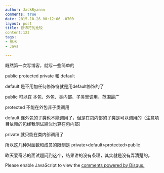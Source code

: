 ```yaml
---
author: JackRyannn
comments: true
date: 2015-10-26 00:12:06 -0700
layout: post
title: 修饰符的比较
content:123
tags:
- 技术
- Java

---
```


既然第一次写博客，就写一些简单的

public protected private 和 default

default 是不用加任何修饰符就是用default修饰的了

public 可以在 本包、外包、类内部、子类里调用，范围最广

protected 不能在外包非子类调用

default 连外包的子类也不能调用了，但是在包内部的子类是可以调用的（注意项目依赖的包经我测试貌似也算在包内部）

private 就只能在类内部调用了

所以这几种对函数和成员的限制是 private>default>protected>public

昨天爱奇艺的面试题问到这个，结果讲的没有条理，其实就是没有弄清楚的。

<div id="disqus_thread"></div>
<script>
/**
*  RECOMMENDED CONFIGURATION VARIABLES: EDIT AND UNCOMMENT THE SECTION BELOW TO INSERT DYNAMIC VALUES FROM YOUR PLATFORM OR CMS.
*  LEARN WHY DEFINING THESE VARIABLES IS IMPORTANT: https://disqus.com/admin/universalcode/#configuration-variables
*/
/*
var disqus_config = function () {
this.page.url = PAGE_URL;  // Replace PAGE_URL with your page's canonical URL variable
this.page.identifier = PAGE_IDENTIFIER; // Replace PAGE_IDENTIFIER with your page's unique identifier variable
};
*/
(function() {  // DON'T EDIT BELOW THIS LINE
var d = document, s = d.createElement('script');

s.src = '//jackryannnblog.disqus.com/embed.js';

s.setAttribute('data-timestamp', +new Date());
(d.head || d.body).appendChild(s);
})();
</script>
<noscript>Please enable JavaScript to view the <a href="https://disqus.com/?ref_noscript" rel="nofollow">comments powered by Disqus.</a></noscript>